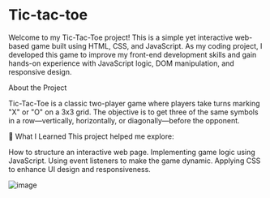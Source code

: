 # Tic-tac-toe
Welcome to my Tic-Tac-Toe project! This is a simple yet interactive web-based game built using HTML, CSS, and JavaScript. As my coding project, I developed this game to improve my front-end development skills and gain hands-on experience with JavaScript logic, DOM manipulation, and responsive design.
 
 
 
 
 About the Project



Tic-Tac-Toe is a classic two-player game where players take turns marking "X" or "O" on a 3x3 grid. The objective is to get three of the same symbols in a row—vertically, horizontally, or diagonally—before the opponent.

🎯 What I Learned
This project helped me explore:

How to structure an interactive web page.
Implementing game logic using JavaScript.
Using event listeners to make the game dynamic.
Applying CSS to enhance UI design and responsiveness.

![image](https://github.com/user-attachments/assets/b96d5a67-59cf-4da8-86b9-766c15462d33)
